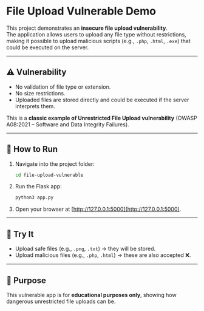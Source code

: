 # File Upload Vulnerable Demo

This project demonstrates an **insecure file upload vulnerability**.  
The application allows users to upload any file type without restrictions, making it possible to upload malicious scripts (e.g., `.php`, `.html`, `.exe`) that could be executed on the server.

---

## ⚠️ Vulnerability

- No validation of file type or extension.
- No size restrictions.
- Uploaded files are stored directly and could be executed if the server interprets them.

This is a **classic example of Unrestricted File Upload vulnerability** (OWASP A08:2021 – Software and Data Integrity Failures).

---

## 🚀 How to Run

1. Navigate into the project folder:
   ```bash
   cd file-upload-vulnerable

2. Run the Flask app:

   ```bash
   python3 app.py
3. Open your browser at [http://127.0.0.1:5000](http://127.0.0.1:5000).

---

## 🎯 Try It

* Upload safe files (e.g., `.png`, `.txt`) → they will be stored.
* Upload malicious files (e.g., `.php`, `.html`) → these are also accepted ❌.

---

## 📌 Purpose

This vulnerable app is for **educational purposes only**, showing how dangerous unrestricted file uploads can be.
